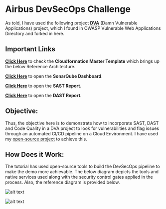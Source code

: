 # Airbus DevSecOps Challenge

As told, I have used the following project [**DVA**](https://github.com/CSPF-Founder/JavaVulnerableLab/) (Damn Vulnerable Applications) project, which I found in OWASP Vulnerable Web Applications Directory and forked in here. 

## Important Links
[**Click Here**](https://github.com/dasgourav/devsecops-airbus/blob/master/CloudformationTemplate/Master-template-to-build-end-to-end-DevSecOps-pipeline.yaml) to check the **Cloudformation Master Template** which brings up the below Reference Architecture.

[**Click Here**](http://54.208.205.1:9000/dashboard/index/devsecops-airbus) to open the **SonarQube Dashboard**.

[**Click Here**](http://54.208.205.1:9000/dashboard/index/devsecops-airbus) to open the **SAST Report**.

[**Click Here**](http://54.208.205.1:9000/dashboard/index/devsecops-airbus) to open the **DAST Report**.


## Objective:
Thus, the objective here is to demonstrate how to incorporate SAST, DAST and Code Quality in a DVA project to look for vulnerabilities and flag issues through an automated CI/CD pipeline on a Cloud Environment. I have used my [open-source project](https://hackernoon.com/devsecops-introduction-clear-instructions-on-how-to-build-a-pipeline-in-aws-part-1-5nx334e) to achieve this. 

## How Does it Work:
The tutorial has used open-source tools to build the DevSecOps pipeline to make the demo more achievable. The below diagram depicts the tools and native services used along with the security control gates applied in the process. Also, the reference diagram is provided below.

![alt text](https://hackernoon.com/images/gv93oOBCpSQa2kRIURhv0A8fVP33-gu14338u.jpeg)

![alt text](https://hackernoon.com/images/gv93oOBCpSQa2kRIURhv0A8fVP33-2o1l3378.png)
